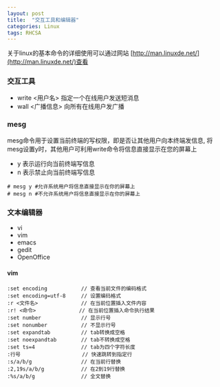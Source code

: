 ```yaml
---
layout: post
title:  "交互工具和编辑器"
categories: Linux
tags: RHCSA 
---
```


关于linux的基本命令的详细使用可以通过网站 [http://man.linuxde.net/](http://man.linuxde.net/)查看

### 交互工具  

*    write <用户名>     指定一个在线用户发送短消息
*    wall <广播信息>    向所有在线用户发广播

### mesg  
mesg命令用于设置当前终端的写权限，即是否让其他用户向本终端发信息, 将mesg设置y时，其他用户可利用write命令将信息直接显示在您的屏幕上  

*    y 表示运行向当前终端写信息
*    n 表示禁止向当前终端写信息

```
# mesg y #允许系统用户将信息直接显示在你的屏幕上
# mesg n #不允许系统用户将信息直接显示在你的屏幕上
```

### 文本编辑器  

*    vi
*    vim
*    emacs
*    gedit
*    OpenOffice

#### vim

```
:set encoding           // 查看当前文件的编码格式
:set encoding=utf-8     // 设置编码格式
:r <文件名>              // 在当前位置插入文件内容
:r! <命令>              // 在当前位置插入命令执行结果
:set number             // 显示行号
:set nonumber           // 不显示行号
:set expandtab          // tab转换成空格
:set noexpandtab        // tab不转换成空格
:set ts=4               // tab为四个字符长度
:行号                    // 快速跳转到指定行
:s/a/b/g                // 在当前行替换
:2,19s/a/b/g            // 在2到19行替换
:%s/a/b/g               // 全文替换
```

